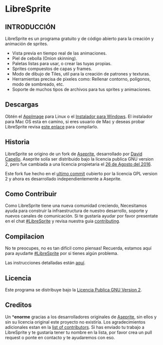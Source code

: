 # LibreSprite

## INTRODUCCIÓN 

LibreSprite es un programa gratuito y de código abierto para la creación y animación de sprites.
* Vista previa en tiempo real de las animaciones.
* Piel de cebolla (Onion skinning).
* Paletas listas para usar, o crear las tuyas propias.
* Sprites compuestos de capas y frames.
* Modo de dibujo de Tiles, util para la creación de patrones y texturas.
* Herramientas precisa de pixeles como: Rellenar contorno, polígonos, modo de sombreado, etc.
* Soporte de muchos tipos de archivos para tus sprites y animaciones.

## Descargas
Obtén el [AppImage](https://github.com/LibreSprite/LibreSprite/releases/tag/continuous) para Linux o el [Instalador para Windows](https://github.com/LibreSprite/LibreSprite/releases/download/_tmp/LibreSpriteWin.exe). 
El instalador para Mac OS esta en camino, si eres usuario de Mac y deseas probar LibreSprite revisa [este enlace](INSTALL_es.md) para compilarlo.

## Historia
LibreSprite se origino de un fork de [Aseprite](https://www.aseprite.org), desarrollado por [David Capello](https://github.com/dacap). Aseprite solía ser distribuido bajo la licencia publica GNU version 2, pero fue cambiada a una licencia propietaria el [26 de Agosto del 2016](https://github.com/aseprite/aseprite/commit/5ecc356a41c8e29977f8608d8826489d24f5fa6c).

Este fork fue hecho en el [ultimo commit](https://github.com/aseprite/aseprite/commit/03be4aa23db465219962f4c62410f628e7392545) cubierto por la licencia GPL version 2 y ahora es desarrollado independientemente a Aseprite.

## Como Contribuir
Como LibreSprite tiene una nueva comunidad creciendo, Necesitamos ayuda para construir la infraestructura de nuestro desarrollo, soporte y nuevos canales de comunicación. Si te gustaría ayudar por favor presentate en el chat [#LibreSprite](https://webchat.freenode.net/#LibreSprite) y revisa nuestra guia [contributing](CONTRIBUTING_es.md).

## Compilacion 
No te preocupes, no es tan difícil como piensas! Recuerda, estamos aquí para ayudarte [#LibreSprite](https://webchat.freenode.net/#LibreSprite) por si tienes algún problema.

Las instrucciones detalladas están [aquí](INSTALL_es.md).

## Licencia
Este programa se distribuye bajo la [Licencia Publica GNU Version 2](LICENSE_es.txt).

## Creditos
Un ***enorme** gracias a los desarrolladores originales de [Aseprite](https://www.aseprite.org), sin ellos y sin su licencia original este proyecto no existiría. Los agradecimientos adicionales estan en la [list of contributors](CONTRIBUTORS.md). Si has enviado tu trabajo a LibreSprite y te gustaría tener tu nombre en la lista, por favor crea un pull request o ponte en contacto y te ayudaremos con eso.